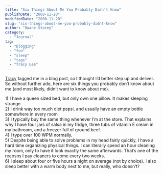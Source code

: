 ```yaml
---
title: "Six Things About Me You Probably Didn't Know"
publishDate: "2008-11-20"
modifiedDate: "2008-11-20"
slug: "six-things-about-me-you-probably-didnt-know"
author: "Duane Storey"
category:
  - "Journal"
tag:
  - "Blogging"
  - "fun"
  - "sleep"
  - "tags"
  - "Tracy Lee"
---
```


[Tracy](http://www.tracy-lee.com) tagged me in a blog post, so I thought I’d better step up and deliver. So without further ado, here are six things you probably don’t know about me (and most likely, didn’t want to know about me).

1\) I have a queen sized bed, but only own one pillow. It makes sleeping strange.  
2\) I drink way too much diet pepsi, and usually have an empty bottle somewhere in every room  
3\) I typically buy the same thing whenever I’m at the store. That explains why I have four jars of salsa in my fridge, three tubs of vitamin E cream in my bathroom, and a freezer full of ground beef.  
4\) I type over 100 WPM normally.  
5\) Despite being able to solve problems in my head fairly quickly, I have a hard time organizing physical things. I can literally spend an hour cleaning my room, only to have it look exactly the same afterwards. That’s one of the reaosns I pay cleaners to come every two weeks.  
6\) I sleep about four or five hours a night on average (not by choice). I also sleep better with a warm body next to me, but really, who doesn’t?